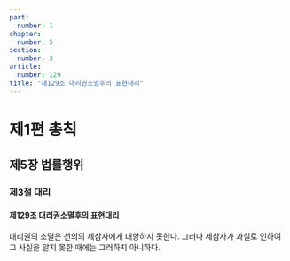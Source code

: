 ```yaml
---
part:
  number: 1
chapter:
  number: 5
section:
  number: 3
article:
  number: 129
title: "제129조 대리권소멸후의 표현대리"
---
```


# 제1편 총칙

## 제5장 법률행위

### 제3절 대리

#### 제129조 대리권소멸후의 표현대리

대리권의 소멸은 선의의 제삼자에게 대항하지 못한다. 그러나 제삼자가 과실로 인하여 그 사실을 알지 못한 때에는 그러하지 아니하다.

